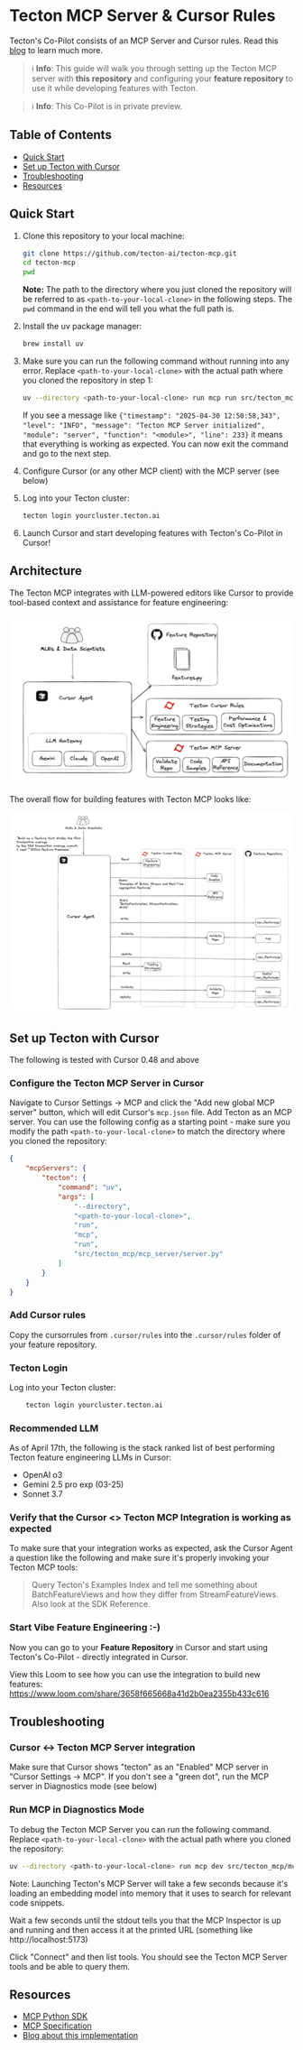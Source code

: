 # Tecton MCP Server & Cursor Rules

Tecton's Co-Pilot consists of an MCP Server and Cursor rules.
Read this [blog](https://medium.com/p/252221865d26) to learn much more.

> ℹ️ **Info**: This guide will walk you through setting up the Tecton MCP server with **this repository** and configuring your **feature repository** to use it while developing features with Tecton.

> ℹ️ **Info**: This Co-Pilot is in private preview.

## Table of Contents

- [Quick Start](#quick-start)
- [Set up Tecton with Cursor](#set-up-tecton-with-cursor)
- [Troubleshooting](#troubleshooting)
- [Resources](#resources)

## Quick Start

1. Clone this repository to your local machine:

   ```bash
   git clone https://github.com/tecton-ai/tecton-mcp.git
   cd tecton-mcp
   pwd
   ```
   
   **Note:** The path to the directory where you just cloned the repository will be referred to as `<path-to-your-local-clone>` in the following steps. The `pwd` command in the end will tell you what the full path is.

2. Install the uv package manager:

   ```bash
   brew install uv
   ```

3. Make sure you can run the following command without running into any error. Replace `<path-to-your-local-clone>` with the actual path where you cloned the repository in step 1:

   ```bash
   uv --directory <path-to-your-local-clone> run mcp run src/tecton_mcp/mcp_server/server.py
   ```   

   If you see a message like `{"timestamp": "2025-04-30 12:50:58,343", "level": "INFO", "message": "Tecton MCP Server initialized", "module": "server", "function": "<module>", "line": 233}` it means that everything is working as expected. You can now exit the command and go to the next step.

4. Configure Cursor (or any other MCP client) with the MCP server (see below)


5. Log into your Tecton cluster:

   ```bash
   tecton login yourcluster.tecton.ai
   ```

6. Launch Cursor and start developing features with Tecton's Co-Pilot in Cursor!

## Architecture

The Tecton MCP integrates with LLM-powered editors like Cursor to provide tool-based context and assistance for feature engineering:

![Tecton MCP Architecture](img/tecton_mcp_architecture.png)

The overall flow for building features with Tecton MCP looks like:

![Tecton MCP Flow Chart](img/tecton_mcp_flow_chart.png)

## Set up Tecton with Cursor

The following is tested with Cursor 0.48 and above

### Configure the Tecton MCP Server in Cursor

Navigate to Cursor Settings -> MCP and click the "Add new global MCP server" button, which will edit Cursor's `mcp.json` file.
Add Tecton as an MCP server. You can use the following config as a starting point - make sure you modify the path `<path-to-your-local-clone>` to match the directory where you cloned the repository:

```json
{
    "mcpServers": {
        "tecton": {
            "command": "uv",
            "args": [
                "--directory",
                "<path-to-your-local-clone>",
                "run",
                "mcp",
                "run", 
                "src/tecton_mcp/mcp_server/server.py"
            ]
        }
    }
}
```

### Add Cursor rules

Copy the cursorrules from `.cursor/rules` into the `.cursor/rules` folder of your feature repository.

### Tecton Login

Log into your Tecton cluster:

```bash
    tecton login yourcluster.tecton.ai
```

### Recommended LLM

As of April 17th, the following is the stack ranked list of best performing Tecton feature engineering LLMs in Cursor:
- OpenAI o3
- Gemini 2.5 pro exp (03-25)
- Sonnet 3.7

### Verify that the Cursor <> Tecton MCP Integration is working as expected

To make sure that your integration works as expected, ask the Cursor Agent a question like the following and make sure it's properly invoking your Tecton MCP tools:
> Query Tecton's Examples Index and tell me something about BatchFeatureViews and how they differ from StreamFeatureViews. Also look at the SDK Reference.

### Start Vibe Feature Engineering :-)

Now you can go to your **Feature Repository** in Cursor and start using Tecton's Co-Pilot - directly integrated in Cursor.


View this Loom to see how you can use the integration to build new features: https://www.loom.com/share/3658f665668a41d2b0ea2355b433c616

## Troubleshooting

### Cursor <-> Tecton MCP Server integration

Make sure that Cursor shows "tecton" as an "Enabled" MCP server in "Cursor Settings -> MCP". If you don't see a "green dot", run the MCP server in Diagnostics mode (see below)

### Run MCP in Diagnostics Mode

To debug the Tecton MCP Server you can run the following command. Replace `<path-to-your-local-clone>` with the actual path where you cloned the repository:

```bash
uv --directory <path-to-your-local-clone> run mcp dev src/tecton_mcp/mcp_server/server.py
```

Note: Launching Tecton's MCP Server will take a few seconds because it's loading an embedding model into memory that it uses to search for relevant code snippets.

Wait a few seconds until the stdout tells you that the MCP Inspector is up and running and then access it at the printed URL (something like http://localhost:5173)

Click "Connect" and then list tools. You should see the Tecton MCP Server tools and be able to query them.

## Resources

- [MCP Python SDK](https://github.com/modelcontextprotocol/python-sdk)
- [MCP Specification](https://github.com/modelcontextprotocol/spec)
- [Blog about this implementation](https://medium.com/p/252221865d26)
